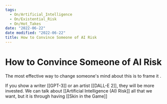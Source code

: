 ```yaml
---
tags:
  - On/Artificial_Intelligence
  - On/Existential_Risk
  - On/Hot_Takes
date: "2022-06-22"
date modified: "2022-06-22"
title: How to Convince Someone of AI Risk
---
```


# How to Convince Someone of AI Risk
The most effective way to change someone's mind about this is to frame it .

If you show a writer [[GPT-3]] or an artist [[DALL-E 2]], they will be more invested. We can talk about [[Artificial Intelligence (AI) Risk]] all that we want, but it is through having [[Skin in the Game]]
